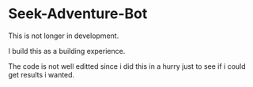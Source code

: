 # Seek-Adventure-Bot

This is not longer in development.

I build this as a building experience.

The code is not well editted since i did this in a hurry just to see if i could get results i wanted.

